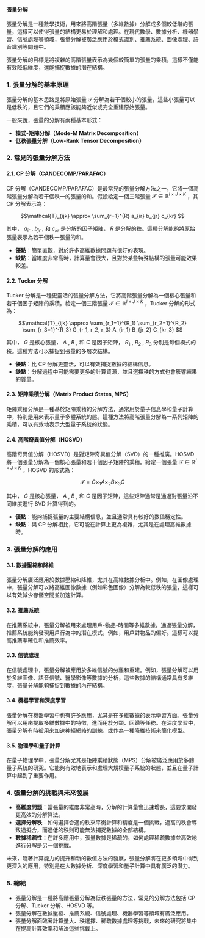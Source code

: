 #### 張量分解

張量分解是一種數學技術，用來將高階張量（多維數據）分解成多個較低階的張量，這樣可以使得張量的結構更易於理解和處理。在現代數學、數據分析、機器學習、信號處理等領域，張量分解被廣泛應用於模式識別、推薦系統、圖像處理、語音識別等問題中。

張量分解的目標是將複雜的高階張量表示為幾個較簡單的張量的乘積，這樣不僅能有效降低維度，還能捕捉數據的潛在結構。

### 1. **張量分解的基本原理**

張量分解的基本思路是將原始張量  $\mathcal{T}$  分解為若干個較小的張量，這些小張量可以是低秩的，且它們的乘積應該能夠近似或完全重建原始張量。

一般來說，張量的分解有兩種基本形式：

- **模式-矩陣分解（Mode-M Matrix Decomposition）**
- **低秩張量分解（Low-Rank Tensor Decomposition）**

### 2. **常見的張量分解方法**

#### 2.1. **CP 分解（CANDECOMP/PARAFAC）**

CP 分解（CANDECOMP/PARAFAC）是最常見的張量分解方法之一，它將一個高階張量分解為若干個秩一的張量的和。假設給定一個三階張量  $\mathcal{T} \in \mathbb{R}^{I \times J \times K}$ ，其 CP 分解表示為：

```math
\mathcal{T}_{ijk} \approx \sum_{r=1}^{R} a_{ir} b_{jr} c_{kr}

```
其中， $a_{ir}$ ,  $b_{jr}$ , 和  $c_{kr}$  是分解的因子矩陣， $R$  是分解的秩。這種分解能夠將原始張量表示為若干個秩一張量的和。

- **優點**：簡單直觀，對於許多高維數據問題有很好的表現。
- **缺點**：當維度非常高時，計算量會很大，且對於某些特殊結構的張量可能效果較差。

#### 2.2. **Tucker 分解**

Tucker 分解是一種更靈活的張量分解方法，它將高階張量分解為一個核心張量和若干個因子矩陣的乘積。給定一個三階張量  $\mathcal{T} \in \mathbb{R}^{I \times J \times K}$ ，Tucker 分解的形式為：

```math
\mathcal{T}_{ijk} \approx \sum_{r_1=1}^{R_1} \sum_{r_2=1}^{R_2} \sum_{r_3=1}^{R_3} G_{r_1, r_2, r_3} A_{ir_1} B_{jr_2} C_{kr_3}

```
其中， $G$  是核心張量， $A$ ,  $B$ , 和  $C$  是因子矩陣， $R_1$ ,  $R_2$ ,  $R_3$  分別是每個模式的秩。這種方法可以捕捉到張量的多層次結構。

- **優點**：比 CP 分解更靈活，可以有效捕捉數據的結構信息。
- **缺點**：分解過程中可能需要更多的計算資源，並且選擇秩的方式也會影響結果的質量。

#### 2.3. **矩陣乘積分解（Matrix Product States, MPS）**

矩陣乘積分解是一種基於矩陣乘積的分解方法，通常用於量子信息學和量子計算中，特別是用來表示量子多體系統的態。這種方法將高階張量分解為一系列矩陣的乘積，可以有效地表示大型量子系統的狀態。

#### 2.4. **高階奇異值分解（HOSVD）**

高階奇異值分解（HOSVD）是對矩陣奇異值分解（SVD）的一種推廣。HOSVD 將一個張量分解為一個核心張量和若干個因子矩陣的乘積。給定一個張量  $\mathcal{T} \in \mathbb{R}^{I \times J \times K}$ ，HOSVD 的形式為：

```math
\mathcal{T} = G \times_1 A \times_2 B \times_3 C

```
其中， $G$  是核心張量， $A$ ,  $B$ , 和  $C$  是因子矩陣，這些矩陣通常是通過對張量沿不同維度進行 SVD 計算得到的。

- **優點**：能夠捕捉張量的主要結構信息，並且通常具有較好的數值穩定性。
- **缺點**：與 CP 分解相比，它可能在計算上更為複雜，尤其是在處理高維數據時。

### 3. **張量分解的應用**

#### 3.1. **數據壓縮和降維**

張量分解廣泛應用於數據壓縮和降維，尤其在高維數據分析中。例如，在圖像處理中，張量分解可以將高維圖像數據（例如彩色圖像）分解為較低秩的張量，這樣可以有效減少存儲空間並加速計算。

#### 3.2. **推薦系統**

在推薦系統中，張量分解被用來處理用戶-物品-時間等多維數據。通過張量分解，推薦系統能夠發現用戶行為中的潛在模式，例如，用戶對物品的偏好。這樣可以提高推薦準確性和推薦效率。

#### 3.3. **信號處理**

在信號處理中，張量分解被應用於多維信號的分離和重建。例如，張量分解可以用於多維圖像、語音信號、醫學影像等數據的分析，這些數據的結構通常具有多維度，張量分解能夠捕捉到數據的內在結構。

#### 3.4. **機器學習和深度學習**

張量分解在機器學習中也有許多應用，尤其是在多維數據的表示學習方面。張量分解可以用來提取多維數據中的特徵，進而用於分類、回歸等任務。在深度學習中，張量分解有時被用來加速神經網絡的訓練，或作為一種降維技術來簡化模型。

#### 3.5. **物理學和量子計算**

在量子物理學中，張量分解尤其是矩陣乘積狀態（MPS）分解被廣泛應用於多體量子系統的研究。它能夠有效地表示和處理大規模量子系統的狀態，並且在量子計算中起到了重要作用。

### 4. **張量分解的挑戰與未來發展**

- **高維度問題**：當張量的維度非常高時，分解的計算量會迅速增長，這要求開發更高效的分解算法。
- **選擇分解秩**：如何選擇合適的秩來平衡計算和精度是一個挑戰，過高的秩會導致過擬合，而過低的秩則可能無法捕捉數據的全部結構。
- **數據稀疏性**：在許多應用中，張量數據是稀疏的，如何處理稀疏數據並高效地進行分解是另一個挑戰。

未來，隨著計算能力的提升和新的數值方法的發展，張量分解將在更多領域中得到更深入的應用，特別是在大數據分析、深度學習和量子計算中具有廣泛的潛力。

### 5. **總結**

- 張量分解是一種將高階張量分解為低秩張量的方法，常見的分解方法包括 CP 分解、Tucker 分解、HOSVD 等。
- 張量分解在數據壓縮、推薦系統、信號處理、機器學習等領域有廣泛應用。
- 張量分解面臨著計算量大、秩選擇、稀疏數據處理等挑戰，未來的研究將集中在提高計算效率和解決這些挑戰上。